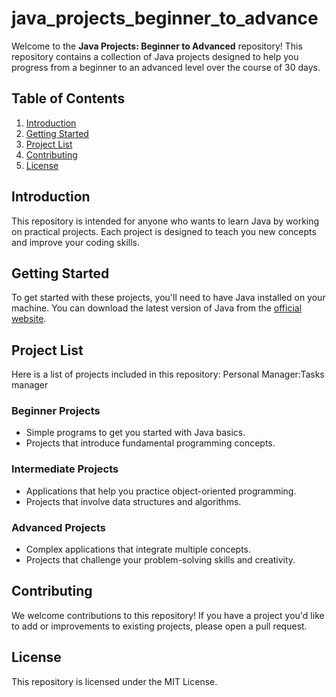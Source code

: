 # java_projects_beginner_to_advance

Welcome to the **Java Projects: Beginner to Advanced** repository! This repository contains a collection of Java projects designed to help you progress from a beginner to an advanced level over the course of 30 days.

## Table of Contents
1. [Introduction](#introduction)
2. [Getting Started](#getting-started)
3. [Project List](#project-list)
4. [Contributing](#contributing)
5. [License](#license)

## Introduction
This repository is intended for anyone who wants to learn Java by working on practical projects. Each project is designed to teach you new concepts and improve your coding skills.

## Getting Started
To get started with these projects, you'll need to have Java installed on your machine. You can download the latest version of Java from the [official website](https://www.oracle.com/java/technologies/javase-downloads.html).

## Project List
Here is a list of projects included in this repository:
Personal Manager:Tasks manager

### Beginner Projects
- Simple programs to get you started with Java basics.
- Projects that introduce fundamental programming concepts.

### Intermediate Projects
- Applications that help you practice object-oriented programming.
- Projects that involve data structures and algorithms.

### Advanced Projects
- Complex applications that integrate multiple concepts.
- Projects that challenge your problem-solving skills and creativity.

## Contributing
We welcome contributions to this repository! If you have a project you'd like to add or improvements to existing projects, please open a pull request.

## License
This repository is licensed under the MIT License.



